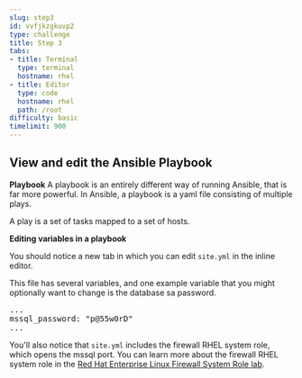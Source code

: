 ```yaml
---
slug: step3
id: vvfjkzgkuvp2
type: challenge
title: Step 3
tabs:
- title: Terminal
  type: terminal
  hostname: rhel
- title: Editor
  type: code
  hostname: rhel
  path: /root
difficulty: basic
timelimit: 900
---
```

## View and edit the Ansible Playbook

**Playbook**
A playbook is an entirely different way of running Ansible, that is far more powerful. In Ansible, a playbook is a yaml file consisting of multiple plays.

A play is a set of tasks mapped to a set of hosts.

**Editing variables in a playbook**

You should notice a new tab in which you can edit ``site.yml`` in the inline editor.  

This file has several variables, and one example variable that you might optionally want to change is the database sa password.
<pre class="file">
...
mssql_password: "p@55w0rD"
...
</pre>

You'll also notice that ``site.yml`` includes the firewall RHEL system role, which opens the mssql port.  You can learn more about the firewall RHEL system role in the <a target="new" href="https://lab.redhat.com/tracks/firewall-system-role">Red Hat Enterprise Linux Firewall System Role lab</a>.